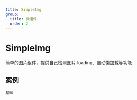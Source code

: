 ```yaml
---
title: SimpleImg
group:
  title: 微组件
  order: 2
---
```


# SimpleImg

简单的图片组件，提供自己检测图片 loading、自动懒加载等功能

## 案例

<code src="./demo/index.tsx" description="可以打开 F12 查看图片的 src 属性，懒加载功能是否生效">基础</code>
